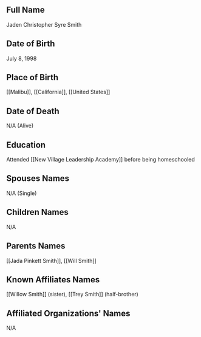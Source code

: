 ## Full Name
Jaden Christopher Syre Smith

## Date of Birth
July 8, 1998

## Place of Birth
[[Malibu]], [[California]], [[United States]]

## Date of Death
N/A (Alive)

## Education
Attended [[New Village Leadership Academy]] before being homeschooled

## Spouses Names
N/A (Single)

## Children Names
N/A

## Parents Names
[[Jada Pinkett Smith]], [[Will Smith]]

## Known Affiliates Names
[[Willow Smith]] (sister), [[Trey Smith]] (half-brother)

## Affiliated Organizations' Names
N/A
